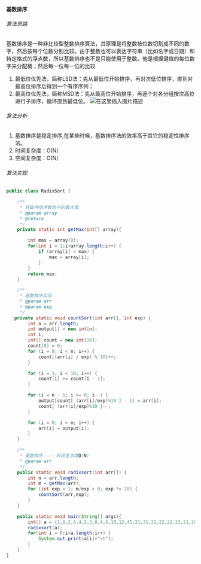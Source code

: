 #### 基数排序
###### 算法思路
基数排序是一种非比较型整数排序算法，其原理是将整数按位数切割成不同的数字，然后按每个位数分别比较。由于整数也可以表达字符串（比如名字或日期）和特定格式的浮点数，所以基数排序也不是只能使用于整数。他是根据键值的每位数字来分配桶；然后每一位每一位的比较

1. 最低位优先法，简称LSD法：先从最低位开始排序，再对次低位排序，直到对最高位排序后得到一个有序序列；
2. 最高位优先法，简称MSD法：先从最高位开始排序，再逐个对各分组按次高位进行子排序，循环直到最低位。
![在这里插入图片描述](https://img-blog.csdnimg.cn/20190418151345834.gif)
###### 算法分析
1. 基数排序是稳定排序,在某些时候，基数排序法的效率高于其它的稳定性排序法。
2. 时间复杂度：O(N）
3. 空间复杂度：O(N）
###### 算法实现
```java
public class RadixSort {

    /**
     * 获取待排序数组中的最大值
     * @param array
     * @return
     */
    private static int getMax(int[] array){

        int max = array[0];
        for(int i = 1;i<array.length;i++) {
            if (array[i] > max) {
                max = array[i];
            }
        }
        return max;
    }

    /**
     * 基数排序实现
     * @param arr
     * @param exp
     */
   private static void countSort(int arr[], int exp) {
        int n = arr.length;
        int output[] = new int[n];
        int i;
        int[] count = new int[10];
        count[0] = 0;
        for (i = 0; i < n; i++) {
            count[(arr[i] / exp) % 10]++;
        }

        for (i = 1; i < 10; i++) {
            count[i] += count[i - 1];
        }

        for (i = n - 1; i >= 0; i--) {
            output[count[ (arr[i]/exp)%10 ] - 1] = arr[i];
            count[ (arr[i]/exp)%10 ]--;
        }

        for (i = 0; i < n; i++) {
            arr[i] = output[i];
        }
    }

    /**
     * 基数排序 --- 时间复杂度O(N)
     * @param arr
     */
    public static void radixsort(int arr[]) {
        int n = arr.length;
        int m = getMax(arr);
        for (int exp = 1; m/exp > 0; exp *= 10) {
            countSort(arr,exp);
        }
    }

    public static void main(String[] args){
        int[] a = {1,8,2,6,4,2,3,8,4,6,10,12,45,21,31,22,22,22,23,21,20,23,24,21,23,23};
        radixsort(a);
        for(int i = 0;i<a.length;i++) {
            System.out.print(a[i]+"\t");
        }
    }
}

```